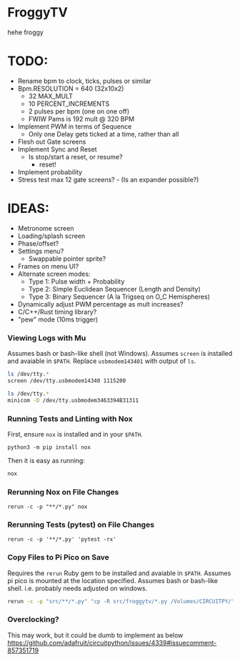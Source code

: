 # FroggyTV

hehe froggy

# TODO:

- Rename bpm to clock, ticks, pulses or similar
- Bpm.RESOLUTION = 640 (32x10x2)
  - 32 MAX_MULT
  - 10 PERCENT_INCREMENTS
  - 2 pulses per bpm (one on one off)
  - FWIW Pams is 192 mult @ 320 BPM
- Implement PWM in terms of Sequence
  - Only one Delay gets ticked at a time, rather than all
- Flesh out Gate screens
- Implement Sync and Reset
  - Is stop/start a reset, or resume?
    - reset!
- Implement probability
- Stress test max 12 gate screens? - (Is an expander possible?)

# IDEAS:

- Metronome screen
- Loading/splash screen
- Phase/offset?
- Settings menu?
  - Swappable pointer sprite?
- Frames on menu UI?
- Alternate screen modes:
  - Type 1: Pulse width + Probability
  - Type 2: Simple Euclidean Sequencer (Length and Density)
  - Type 3: Binary Sequencer (A la Trigseq on O_C Hemispheres)
- Dynamically adjust PWM percentage as mult increases?
- C/C++/Rust timing library?
- "pew" mode (10ms trigger)

### Viewing Logs with Mu

Assumes bash or bash-like shell (not Windows).
Assumes `screen` is installed and avaiable in `$PATH`.
Replace `usbmodem143401` with output of `ls`.

```bash
ls /dev/tty.*
screen /dev/tty.usbmodem14340 1115200
```

```bash
ls /dev/tty.*
minicom -D /dev/tty.usbmodem3463394B31311
```

### Running Tests and Linting with Nox

First, ensure `nox` is installed and in your `$PATH`.

```
python3 -m pip install nox
```

Then it is easy as running:

```bash
nox
```

### Rerunning Nox on File Changes

```
rerun -c -p "**/*.py" nox
```

### Rerunning Tests (pytest) on File Changes

```
rerun -c -p '**/*.py' 'pytest -rx'
```

### Copy Files to Pi Pico on Save

Requires the `rerun` Ruby gem to be installed and avaiable in `$PATH`.
Assumes pi pico is mounted at the location specified.
Assumes bash or bash-like shell. i.e. probably needs adjusted on windows.

```bash
rerun -c -p "src/**/*.py" "cp -R src/froggytv/*.py /Volumes/CIRCUITPY/"
```

### Overclocking?

This may work, but it could be dumb to implement as below
https://github.com/adafruit/circuitpython/issues/4339#issuecomment-857351719
